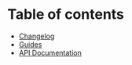 # Table of contents

* [Changelog](README.md)
* [Guides](guides.md)
* [API Documentation](api-documentation.md)

